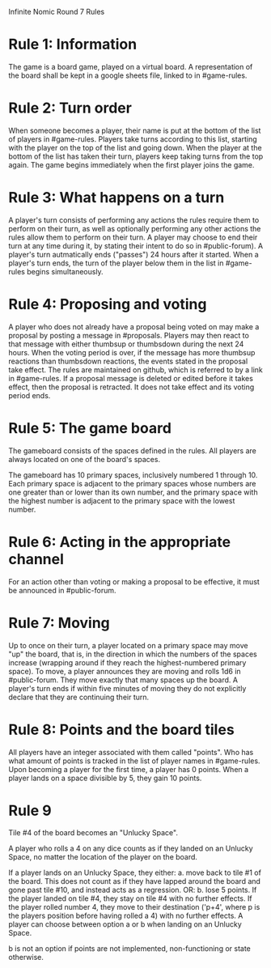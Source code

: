 Infinite Nomic Round 7 Rules 

# Rule 1: Information 
The game is a board game, played on a virtual board. A representation of the board shall be kept in a google sheets file, linked to in #game-rules.

# Rule 2: Turn order
When someone becomes a player, their name is put at the bottom of the list of players in #game-rules. Players take turns according to this list, starting with the player on the top of the list and going down. When the player at the bottom of the list has taken their turn, players keep taking turns from the top again. The game begins immediately when the first player joins the game. 

# Rule 3: What happens on a turn
A player's turn consists of performing any actions the rules require them to perform on their turn, as well as optionally performing any other actions the rules allow them to perform on their turn. A player may choose to end their turn at any time during it, by stating their intent to do so in #public-forum). A player's turn autmatically ends ("passes") 24 hours after it started. When a player's turn ends, the turn of the player below them in the list in #game-rules begins simultaneously. 

# Rule 4: Proposing and voting
A player who does not already have a proposal being voted on may make a proposal by posting a message in #proposals. Players may then react to that message with either thumbsup or thumbsdown during the next 24 hours. When the voting period is over, if the message has more thumbsup reactions than thumbsdown reactions, the events stated in the proposal take effect. The rules are maintained on github, which is referred to by a link in #game-rules. If a proposal message is deleted or edited before it takes effect, then the proposal is retracted. It does not take effect and its voting period ends.

# Rule 5: The game board
The gameboard consists of the spaces defined in the rules. All players are always located on one of the board's spaces.

The gameboard has 10 primary spaces, inclusively numbered 1 through 10. Each primary space is adjacent to the primary spaces whose numbers are one greater than or lower than its own number, and the primary space with the highest number is adjacent to the primary space with the lowest number.

# Rule 6: Acting in the appropriate channel
For an action other than voting or making a proposal to be effective, it must be announced in #public-forum.

# Rule 7: Moving 
Up to once on their turn, a player located on a primary space may move "up" the board, that is, in the direction in which the numbers of the spaces increase (wrapping around if they reach the highest-numbered primary space). To move, a player announces they are moving and rolls 1d6 in #public-forum. They move exactly that many spaces up the board. A player's turn ends if within five minutes of moving they do not explicitly declare that they are continuing their turn.

# Rule 8: Points and the board tiles
All players have an integer associated with them called "points". 
Who has what amount of points is tracked in the list of player names in #game-rules. 
Upon becoming a player for the first time, a player has 0 points. 
When a player lands on a space divisible by 5, they gain 10 points. 

# Rule 9
Tile #4 of the board becomes an "Unlucky Space". 

A player who rolls a 4 on any dice counts as if they landed on an Unlucky Space, no matter the location of the player on the board.

If a player lands on an Unlucky Space, they either: 
a.  move back to tile #1 of the board. This does not count as if they have lapped around the board and gone past tile #10, and instead acts as a regression. 
OR:
b.  lose 5 points. If the player landed on tile #4, they stay on tile #4 with no further effects. If the player rolled number 4, they move to their destination ('p+4', where p is the players position before having rolled a 4) with no further effects.
A player can choose between option a or b when landing on an Unlucky Space.

b is not an option if points are not implemented, non-functioning or state otherwise.
